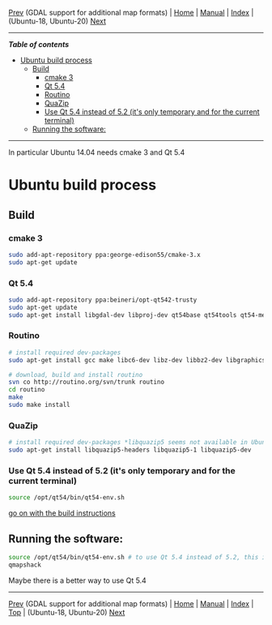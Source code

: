 [Prev](BuildWindowsGdalWithAdditionalFormats) (GDAL support for additional map formats) | [Home](Home) | [Manual](DocMain) | [Index](AxAdvIndex) | (Ubuntu-18, Ubuntu-20) [Next](Ubuntu-HowTo)
- - -

***Table of contents***


* [Ubuntu build process](#ubuntu-build-process)
    * [Build](#build)
        * [cmake 3](#cmake-3)
        * [Qt 5.4](#qt-54)
        * [Routino](#routino)
        * [QuaZip](#quazip)
        * [Use Qt 5.4 instead of 5.2 (it's only temporary and for the current terminal)](#use-qt-54-instead-of-52-its-only-temporary-and-for-the-current-terminal)
    * [Running the software:](#running-the-software)

* * * * * * * * * *
 
In particular Ubuntu 14.04 needs cmake 3 and Qt 5.4

# Ubuntu build process

## Build

### cmake 3

```bash
sudo add-apt-repository ppa:george-edison55/cmake-3.x
sudo apt-get update
```

### Qt 5.4

```bash
sudo add-apt-repository ppa:beineri/opt-qt542-trusty
sudo apt-get update
sudo apt-get install libgdal-dev libproj-dev qt54base qt54tools qt54-meta-full # qt54-meta-minimal might be enough instead of full
```

### Routino

```bash
# install required dev-packages
sudo apt-get install gcc make libc6-dev libz-dev libbz2-dev libgraphics-magick-perl

# download, build and install routino
svn co http://routino.org/svn/trunk routino
cd routino
make
sudo make install
```
### QuaZip

```bash
# install required dev-packages *libquazip5 seems not available in Ubuntu 14.04*
sudo apt-get install libquazip5-headers libquazip5-1 libquazip5-dev
```

### Use Qt 5.4 instead of 5.2 (it's only temporary and for the current terminal)

```bash
source /opt/qt54/bin/qt54-env.sh
```
[go on with the build instructions](DocGetQMapShack#linux)


## Running the software:

```bash
source /opt/qt54/bin/qt54-env.sh # to use Qt 5.4 instead of 5.2, this is only for the current terminal
qmapshack
```

Maybe there is a better way to use Qt 5.4


- - -
[Prev](BuildWindowsGdalWithAdditionalFormats) (GDAL support for additional map formats) | [Home](Home) | [Manual](DocMain) | [Index](AxAdvIndex) | [Top](#) | (Ubuntu-18, Ubuntu-20) [Next](Ubuntu-HowTo)
